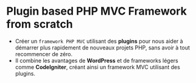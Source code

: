 # Plugin based PHP MVC Framework from scratch
- Créer un `framework PHP MVC` utilisant des **plugins** pour nous aider à démarrer plus rapidement de nouveaux projets PHP, sans avoir à tout recommencer de zéro.
- Il combine les avantages de **WordPress** et de frameworks légers comme **CodeIgniter**, créant ainsi un framework MVC utilisant des plugins.